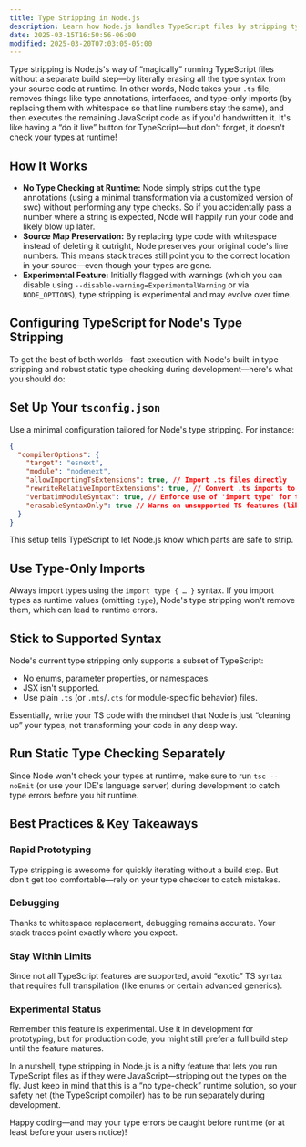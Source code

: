 ```yaml
---
title: Type Stripping in Node.js
description: Learn how Node.js handles TypeScript files by stripping types at runtime without a separate build step.
date: 2025-03-15T16:50:56-06:00
modified: 2025-03-20T07:03:05-05:00
---
```


Type stripping is Node.js's way of “magically” running TypeScript files without a separate build step—by literally erasing all the type syntax from your source code at runtime. In other words, Node takes your `.ts` file, removes things like type annotations, interfaces, and type-only imports (by replacing them with whitespace so that line numbers stay the same), and then executes the remaining JavaScript code as if you'd handwritten it. It's like having a “do it live” button for TypeScript—but don't forget, it doesn't check your types at runtime!

## How It Works

- **No Type Checking at Runtime:** Node simply strips out the type annotations (using a minimal transformation via a customized version of swc) without performing any type checks. So if you accidentally pass a number where a string is expected, Node will happily run your code and likely blow up later.
- **Source Map Preservation:** By replacing type code with whitespace instead of deleting it outright, Node preserves your original code's line numbers. This means stack traces still point you to the correct location in your source—even though your types are gone.
- **Experimental Feature:** Initially flagged with warnings (which you can disable using `--disable-warning=ExperimentalWarning` or via `NODE_OPTIONS`), type stripping is experimental and may evolve over time.

## Configuring TypeScript for Node's Type Stripping

To get the best of both worlds—fast execution with Node's built-in type stripping and robust static type checking during development—here's what you should do:

## Set Up Your `tsconfig.json`

Use a minimal configuration tailored for Node's type stripping. For instance:

```json
{
  "compilerOptions": {
    "target": "esnext",
    "module": "nodenext",
    "allowImportingTsExtensions": true, // Import .ts files directly
    "rewriteRelativeImportExtensions": true, // Convert .ts imports to .js in output
    "verbatimModuleSyntax": true, // Enforce use of 'import type' for type-only imports
    "erasableSyntaxOnly": true // Warns on unsupported TS features (like enums, namespaces, etc.)
  }
}
```

This setup tells TypeScript to let Node.js know which parts are safe to strip.

## Use Type-Only Imports

Always import types using the `import type { … }` syntax. If you import types as runtime values (omitting `type`), Node's type stripping won't remove them, which can lead to runtime errors.

## Stick to Supported Syntax

Node's current type stripping only supports a subset of TypeScript:

- No enums, parameter properties, or namespaces.
- JSX isn't supported.
- Use plain `.ts` (or `.mts`/`.cts` for module-specific behavior) files.

Essentially, write your TS code with the mindset that Node is just “cleaning up” your types, not transforming your code in any deep way.

## Run Static Type Checking Separately

Since Node won't check your types at runtime, make sure to run `tsc --noEmit` (or use your IDE's language server) during development to catch type errors before you hit runtime.

## Best Practices & Key Takeaways

### Rapid Prototyping

Type stripping is awesome for quickly iterating without a build step. But don't get too comfortable—rely on your type checker to catch mistakes.

### Debugging

Thanks to whitespace replacement, debugging remains accurate. Your stack traces point exactly where you expect.

### Stay Within Limits

Since not all TypeScript features are supported, avoid “exotic” TS syntax that requires full transpilation (like enums or certain advanced generics).

### Experimental Status

Remember this feature is experimental. Use it in development for prototyping, but for production code, you might still prefer a full build step until the feature matures.

In a nutshell, type stripping in Node.js is a nifty feature that lets you run TypeScript files as if they were JavaScript—stripping out the types on the fly. Just keep in mind that this is a “no type-check” runtime solution, so your safety net (the TypeScript compiler) has to be run separately during development.

Happy coding—and may your type errors be caught before runtime (or at least before your users notice)!
